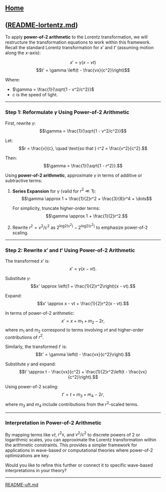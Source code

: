 [Home](https://t2m.io/VwvDcuw)
---

([README-lortentz.md](https://t2m.io/TQbtZRJ))
---
To apply **power-of-2 arithmetic** to the Lorentz transformation, we will restructure the transformation equations to work within this framework. Recall the standard Lorentz transformation for $x'$ and $t'$ (assuming motion along the $x$-axis):

$$x' = \gamma (x - vt)$$
$$t' = \gamma \left(t - \frac{vx}{c^2}\right)$$

Where:
- $\gamma = \frac{1}{\sqrt{1 - v^2/c^2}}$
- $c$ is the speed of light.

---

### Step 1: Reformulate $\gamma$ Using Power-of-2 Arithmetic

First, rewrite $\gamma$:
$$\gamma = \frac{1}{\sqrt{1 - v^2/c^2}}$$

Let:
$$r = \frac{v}{c}, \quad \text{so that } r^2 = \frac{v^2}{c^2}.$$

Then:
$$\gamma = \frac{1}{\sqrt{1 - r^2}}.$$

Using **power-of-2 arithmetic**, approximate $\gamma$ in terms of additive or subtractive terms:

1. **Series Expansion** for $\gamma$ (valid for $r^2 \ll 1$):
   $$\gamma \approx 1 + \frac{1}{2}r^2 + \frac{3}{8}r^4 + \dots$$

   For simplicity, truncate higher-order terms:
   $$\gamma \approx 1 + \frac{1}{2}r^2.$$

2. Rewrite $r^2 = v^2/c^2$ as $2^{\text{log2}(v^2)} - 2^{\text{log2}(c^2)}$ to emphasize power-of-2 scaling.

---

### Step 2: Rewrite $x'$ and $t'$ Using Power-of-2 Arithmetic

The transformed $x'$ is:
$$x' = \gamma (x - vt).$$

Substitute $\gamma$:
$$x' \approx \left(1 + \frac{1}{2}r^2\right)(x - vt).$$

Expand:
$$x' \approx x - vt + \frac{1}{2}r^2(x - vt).$$

In terms of power-of-2 arithmetic:
$$x' = x + m_1 + m_2 - 2r,$$
where $m_1$ and $m_2$ correspond to terms involving $vt$ and higher-order contributions of $r^2$.

Similarly, the transformed $t'$ is:
$$t' = \gamma \left(t - \frac{vx}{c^2}\right).$$

Substitute $\gamma$ and expand:
$$t' \approx t - \frac{vx}{c^2} + \frac{1}{2}r^2\left(t - \frac{vx}{c^2}\right).$$

Using power-of-2 scaling:
$$t' = t + m_3 + m_4 - 2r,$$
where $m_3$ and $m_4$ include contributions from the $r^2$-scaled terms.

---

### Interpretation in Power-of-2 Arithmetic
By mapping terms like $vt$, $r^2x$, and $v^2/c^2$ to discrete powers of 2 or logarithmic scales, you can approximate the Lorentz transformation within the arithmetic constraints. This provides a simpler framework for applications in wave-based or computational theories where power-of-2 optimizations are key.

Would you like to refine this further or connect it to specific wave-based interpretations in your theory?


---

[README-uft.md](https://t2m.io/EbA85yT)
